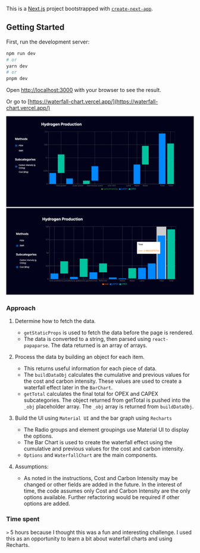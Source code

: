 This is a [Next.js](https://nextjs.org/) project bootstrapped with [`create-next-app`](https://github.com/vercel/next.js/tree/canary/packages/create-next-app).

## Getting Started

First, run the development server:

```bash
npm run dev
# or
yarn dev
# or
pnpm dev
```

Open [http://localhost:3000](http://localhost:3000) with your browser to see the result.

Or go to [https://waterfall-chart.vercel.app/](https://waterfall-chart.vercel.app/)

![waterfall chart](./public/screenshot.png)
![waterfall chart 2](./public/screenshot2.png)

### Approach

1. Determine how to fetch the data.

   - `getStaticProps` is used to fetch the data before the page is rendered.
   - The data is converted to a string, then parsed using `react-papaparse`. The data returned is an array of arrays.

2. Process the data by building an object for each item.

   - This returns useful information for each piece of data.
   - The `buildDataObj` calculates the cumulative and previous values for the cost and carbon intensity. These values are used to create a waterfall effect later in the `BarChart`.
   - `getTotal` calculates the final total for OPEX and CAPEX subcategories. The object returned from getTotal is pushed into the `_obj` placeholder array. The `_obj` array is returned from `buildDataObj`.

3. Build the UI using `Material UI` and the bar graph using `Recharts`

   - The Radio groups and element groupings use Material UI to display the options.
   - The Bar Chart is used to create the waterfall effect using the cumulative and previous values for the cost and carbon intensity.
   - `Options` and `WaterfallChart` are the main components.

4. Assumptions:
   - As noted in the instructions, Cost and Carbon Intensity may be changed or other fields are added in the future. In the interest of time, the code assumes only Cost and Carbon Intensity are the only options available. Further refactoring would be required if other options are added.

### Time spent

`>` 5 hours because I thought this was a fun and interesting challenge. I used this as an opportunity to learn a bit about waterfall charts and using Recharts.
